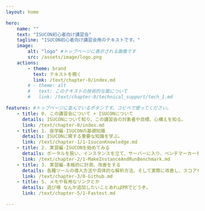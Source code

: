```yaml
---
layout: home

hero:
    name: ""
    text: "ISUCON初心者向け講習会"
    tagline: "ISUCON初心者向け講習会用のテキストです。"
    image:
        alt: "logo" #トップページに表示される画像です
        src: /assets/image/logo.png
    actions:
        - theme: brand
          text: テキストを開く
          link: /text/chapter-0/index.md
        # - theme: alt
        #   text: このテキストの技術的な面について
        #   link: /text/chapter-0/technical_support/tech_1.md

features: #トップページに並んでいるボタンです。コピペで使ってください。
    - title: 0. この講習会について + ISUCONについて
      details: ISUCONについて知り、この講習会の対象者や目標、心構えを知る。
      link: /text/chapter-0/index.md
    - title: 1. 座学編-ISUCONの基礎知識
      details: ISUCONに関する重要な知識を学ぶ。
      link: /text/chapter-1/1-IsuconKnowledge.md
    - title: 2. 実習編-ISUCONを始めてみる
      details: ポータルを扱い、インスタンスを立て、サーバーに入り、ベンチマーカーを回し、Webアプリにアクセスする。
      link: /text/chapter-2/1-MakeInstanceAndRunBenchmark.md
    - title: 3. 実習編-本格的に計測、改善をする
      details: 各種ツールの導入方法や具体的な解析方法、そして実際に改善し、スコアを上げる。
      link: /text/chapter-3/0-Github.md
    - title: 5. メモや有用なリンクとか
      details: 遊び場 なんか追加したいことあればPRでどうぞ。
      link: /text/chapter-5/1-Fastest.md

---
```

